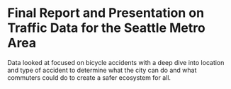 <h1> Final Report and Presentation on Traffic Data for the Seattle Metro Area </h1>

Data looked at focused on bicycle accidents with a deep dive into location and
type of accident to determine what the city can do and what commuters could do to 
create a safer ecosystem for all. 
